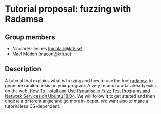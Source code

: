 # Tutorial proposal: fuzzing with Radamsa

## Group members
- Nicolai Hellesnes (nicolaih@kth.se)
- Maël Madon (madon@kth.se)

## Description
A tutorial that explains what is fuzzing and how to use the tool [radamsa](https://gitlab.com/akihe/radamsa) to generate random tests on your program. 
A very recent tutorial already exist on the web. [How To Install and Use Radamsa to Fuzz Test Programs and Network Services on Ubuntu 18.04](https://www.digitalocean.com/community/tutorials/how-to-install-and-use-radamsa-to-fuzz-test-programs-and-network-services-on-ubuntu-18-04). We will follow it to get started and then choose a different angle and go more in-depth. We want also to make a tutorial less OS-dependent. 